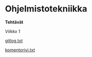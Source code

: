 # Ohjelmistotekniikka

**Tehtävät**

*Viikko 1*

[gitlog.txt](https://github.com/Millaeks/ot-harjoitustyo/blob/master/laskarit/viikko1/gitlog.txt)

[komentorivi.txt](https://github.com/Millaeks/ot-harjoitustyo/blob/master/laskarit/viikko1/komentorivi.txt)
